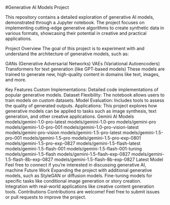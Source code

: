 #Generative AI Models Project

This repository contains a detailed exploration of generative AI models, demonstrated through a Jupyter notebook. The project focuses on implementing cutting-edge generative algorithms to create synthetic data in various formats, showcasing their potential in creative and practical applications.

Project Overview
The goal of this project is to experiment with and understand the architecture of generative models, such as:

GANs (Generative Adversarial Networks)
VAEs (Variational Autoencoders)
Transformers for text generation (like GPT-based models)
These models are trained to generate new, high-quality content in domains like text, images, and more.

Key Features
Custom Implementations: Detailed code implementations of popular generative models.
Dataset Flexibility: The notebook allows users to train models on custom datasets.
Model Evaluation: Includes tools to assess the quality of generated outputs.
Applications: This project explores how generative models can be applied to tasks such as image synthesis, text generation, and other creative applications.
Gemini AI Models 
models/gemini-1.0-pro-latest
models/gemini-1.0-pro
models/gemini-pro
models/gemini-1.0-pro-001
models/gemini-1.0-pro-vision-latest
models/gemini-pro-vision
models/gemini-1.5-pro-latest
models/gemini-1.5-pro-001
models/gemini-1.5-pro
models/gemini-1.5-pro-exp-0801
models/gemini-1.5-pro-exp-0827
models/gemini-1.5-flash-latest
models/gemini-1.5-flash-001
models/gemini-1.5-flash-001-tuning
models/gemini-1.5-flash
models/gemini-1.5-flash-exp-0827
models/gemini-1.5-flash-8b-exp-0827
models/gemini-1.5-flash-8b-exp-0827 Latest Model 
Feel free to connect if you’re interested in discussing generative AI, machine
Future Work
Expanding the project with additional generative models, such as StyleGAN or diffusion models.
Fine-tuning models for specific tasks like conditional image generation or story creation.
Integration with real-world applications like creative content generation tools.
Contributions
Contributions are welcome! Feel free to submit issues or pull requests to improve the project.
